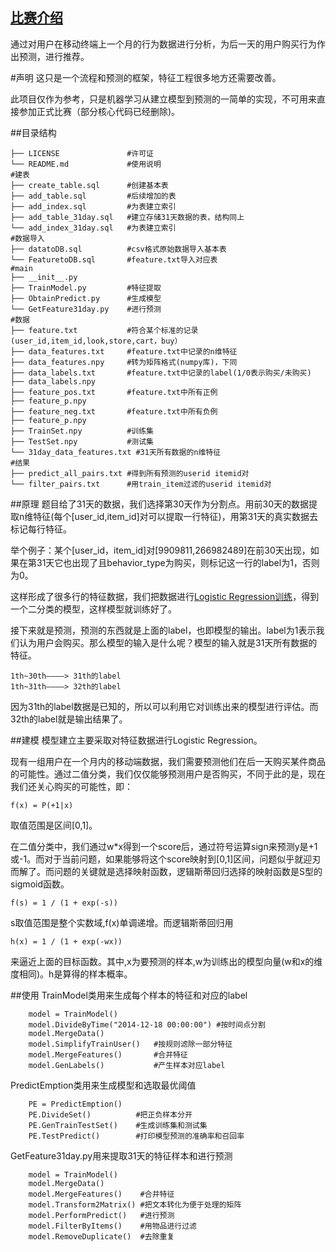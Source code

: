 ## [比赛介绍](http://tianchi.aliyun.com/competition/introduction.htm?spm=5176.100066.333.2.YI657c&raceId=1)
通过对用户在移动终端上一个月的行为数据进行分析，为后一天的用户购买行为作出预测，进行推荐。

#声明
这只是一个流程和预测的框架，特征工程很多地方还需要改善。

此项目仅作为参考，只是机器学习从建立模型到预测的一简单的实现，不可用来直接参加正式比赛（部分核心代码已经删除)。

##目录结构

```
├── LICENSE               #许可证
└── README.md             #使用说明
#建表
├── create_table.sql      #创建基本表
├── add_table.sql         #后续增加的表
├── add_index.sql         #为表建立索引
├── add_table_31day.sql   #建立存储31天数据的表，结构同上
└── add_index_31day.sql   #为表建立索引
#数据导入
├── datatoDB.sql          #csv格式原始数据导入基本表
└── FeaturetoDB.sql       #feature.txt导入对应表
#main
├── __init__.py
├── TrainModel.py         #特征提取
├── ObtainPredict.py      #生成模型
└── GetFeature31day.py    #进行预测
#数据 
├── feature.txt           #符合某个标准的记录(user_id,item_id,look,store,cart，buy）
├── data_features.txt     #feature.txt中记录的n维特征
├── data_features.npy     #转为矩阵格式(numpy库)，下同
├── data_labels.txt       #feature.txt中记录的label(1/0表示购买/未购买)
├── data_labels.npy    
├── feature_pos.txt       #feature.txt中所有正例
├── feature_p.npy      
├── feature_neg.txt       #feature.txt中所有负例
├── feature_p.npy
├── TrainSet.npy          #训练集
├── TestSet.npy           #测试集
└── 31day_data_features.txt #31天所有数据的n维特征
#结果
├── predict_all_pairs.txt #得到所有预测的userid itemid对
└── filter_pairs.txt      #用train_item过滤的userid itemid对

```

##原理
题目给了31天的数据，我们选择第30天作为分割点。用前30天的数据提取n维特征(每个[user_id,item_id]对可以提取一行特征)，用第31天的真实数据去标记每行特征。

举个例子：某个[user_id，item_id]对[9909811,266982489]在前30天出现，如果在第31天它也出现了且behavior_type为购买，则标记这一行的label为1，否则为0。

这样形成了很多行的特征数据，我们把数据进行[Logistic Regression训练](http://scikit-learn.org/stable/modules/linear_model.html#logistic-regression)，得到一个二分类的模型，这样模型就训练好了。

接下来就是预测，预测的东西就是上面的label，也即模型的输出。label为1表示我们认为用户会购买。那么模型的输入是什么呢？模型的输入就是31天所有数据的特征。

```
1th~30th————> 31th的label
1th~31th————> 32th的label
```
因为31th的label数据是已知的，所以可以利用它对训练出来的模型进行评估。而32th的label就是输出结果了。

##建模
模型建立主要采取对特征数据进行Logistic Regression。

现有一组用户在一个月内的移动端数据，我们需要预测他们在后一天购买某件商品的可能性。通过二值分类，我们仅仅能够预测用户是否购买，不同于此的是，现在我们还关心购买的可能性，即：

    f(x) = P(+1|x)

取值范围是区间[0,1]。

在二值分类中，我们通过w*x得到一个score后，通过符号运算sign来预测y是+1或-1。而对于当前问题，如果能够将这个score映射到[0,1]区间，问题似乎就迎刃而解了。而问题的关键就是选择映射函数，逻辑斯蒂回归选择的映射函数是S型的sigmoid函数。

    f(s) = 1 / (1 + exp(-s))

s取值范围是整个实数域,f(x)单调递增。而逻辑斯蒂回归用

	h(x) = 1 / (1 + exp(-wx))

来逼近上面的目标函数。其中,x为要预测的样本,w为训练出的模型向量(w和x的维度相同)。h是算得的样本概率。

##使用
TrainModel类用来生成每个样本的特征和对应的label
```
    model = TrainModel()
    model.DivideByTime("2014-12-18 00:00:00") #按时间点分割
    model.MergeData() 
    model.SimplifyTrainUser()   #按规则滤除一部分特征
    model.MergeFeatures()       #合并特征
    model.GenLabels()           #产生样本对应label
```
PredictEmption类用来生成模型和选取最优阈值
```
    PE = PredictEmption()
    PE.DivideSet()          #把正负样本分开
    PE.GenTrainTestSet()    #生成训练集和测试集
    PE.TestPredict()        #打印模型预测的准确率和召回率
```
GetFeature31day.py用来提取31天的特征样本和进行预测
```
    model = TrainModel()
    model.MergeData()
    model.MergeFeatures()    #合并特征
    model.Transform2Matrix() #把文本转化为便于处理的矩阵
    model.PerformPredict()   #进行预测
    model.FilterByItems()    #用物品进行过滤
    model.RemoveDuplicate()  #去除重复
```

